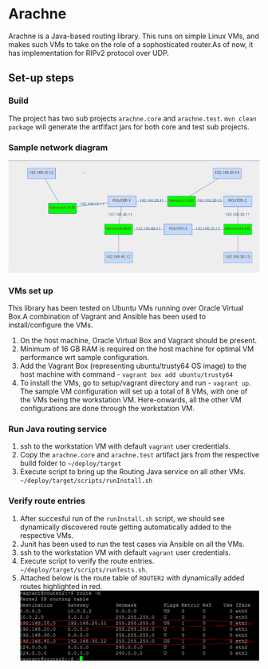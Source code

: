 # Arachne
Arachne is a Java-based routing library. This runs on simple Linux VMs, and makes such VMs to take on the role of a sophosticated router.As of now, it has implementation for RIPv2 protocol over UDP.

## Set-up steps
### Build
The project has two sub projects `arachne.core` and `arachne.test`. `mvn clean package` will generate the artfifact jars for both core and test sub projects.
### Sample network diagram
![Alt text](docs/ND.png "Network Diagram") <br />

### VMs set up
This library has been tested on Ubuntu VMs running over Oracle Virtual Box.A combination of Vagrant and Ansible has been used to install/configure the VMs.
1. On the host machine, Oracle Virtual Box and Vagrant should be present.
2. Minimum of 16 GB RAM is required on the host machine for optimal VM performance wrt sample configuration.
3. Add the Vagrant Box (representing ubuntu/trusty64 OS image) to the host machine with command - `vagrant box add ubuntu/trusty64`
4. To install the VMs, go to setup/vagrant directory and run - `vagrant up`. The sample VM configuration will set up a total of 8 VMs, with one of the VMs being the workstation VM. Here-onwards, all the other VM configurations are done through the workstation VM.

### Run Java routing service
1. ssh to the workstation VM with default `vagrant` user credentials.
2. Copy the `arachne.core` and `arachne.test` artifact jars from the respective build folder to `~/deploy/target`
3. Execute script to bring up the Routing Java service on all other VMs. `~/deploy/target/scripts/runInstall.sh` 


### Verify route entries
1. After succesful run of the `runInstall.sh` script, we should see dynamically discovered route getting automatically added to the respective VMs.
2. Junit has been used to run the test cases via Ansible on all the VMs.
3. ssh to the workstation VM with default `vagrant` user credentials.
4. Execute script to verify the route entries.  `~/deploy/target/scripts/runTests.sh`.
5. Attached below is the route table of `ROUTER2` with dynamically added routes highlighted in red.
![Alt text](docs/rt1.png "Route table") <br />